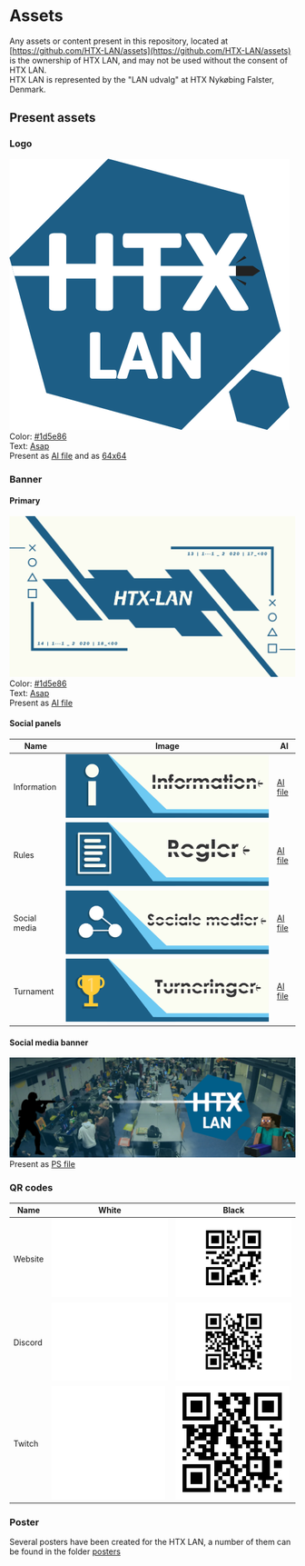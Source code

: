 # Assets

Any assets or content present in this repository, located at [https://github.com/HTX-LAN/assets](https://github.com/HTX-LAN/assets) is the ownership of HTX LAN, and may not be used without the consent of HTX LAN.  
HTX LAN is represented by the "LAN udvalg" at HTX Nykøbing Falster, Denmark.

## Present assets

### Logo

![HTX LAN logo](logo/HTX%20discord%20logo.png)  
Color: [#1d5e86](https://www.colorhexa.com/1d5e86)  
Text: [Asap](https://fonts.google.com/specimen/Asap)  
Present as [AI file](logo/HTX%20discord%20logo.ai) and as [64x64](logo/HTX%20discord%20logo%20(64x64).png)

### Banner

#### Primary

![HTX LAN banner](banner/primary/banner.png)  
Color: [#1d5e86](https://www.colorhexa.com/1d5e86)  
Text: [Asap](https://fonts.google.com/specimen/Asap)  
Present as [AI file](banner/primary/banner.ai)

#### Social panels

| Name | Image | AI |
| ---- | --- | --- |
| Information | ![Information panel](banner/social%20panels/Informations%20panel.jpg) | [AI file](banner/social%20panels/Informations%20panel.ai) |
| Rules | ![Information panel](banner/social%20panels/Regler%20Panel.jpg) | [AI file](banner/social%20panels/Regler%20Panel.ai) |
| Social media | ![Social media panel](banner/social%20panels/Sociale%20medier%20panel.jpg) | [AI file](banner/social%20panels/Sociale%20medier%20panel.ai) |
| Turnament | ![Tournament panel](banner/social%20panels/Turnering%20Panel.jpg) | [AI file](banner/social%20panels/Turnering%20Panel.ai) |

#### Social media banner

![Facebook banner](banner/facebook%20banner/facebook%20banner.jpg)  
Present as [PS file](banner/facebook%20banner/facebook%20banner.psd)

### QR codes

| Name    | White                                                                                 | Black                                                                                 |
| ------- | ------------------------------------------------------------------------------------- | ------------------------------------------------------------------------------------- |
| Website | ![QR website white](QR%20codes/website/QR%20code%20HTX-lan%20website%20-%20white.png) | ![QR website black](QR%20codes/website/QR%20code%20HTX-lan%20website%20-%20black.png) |
| Discord | ![QR Discord white](QR%20codes/discord/QR%20code%20HTX-lan%20Discord%20-%20white.png) | ![QR Discord black](QR%20codes/discord/QR%20code%20HTX-lan%20Discord%20-%20black.png) |
| Twitch  | ![QR Twitch white](QR%20codes/twitch/QR%20code%20HTX-lan%20Twitch%20-%20white.png)    | ![QR Twitch black](QR%20codes/twitch/QR%20code%20HTX-lan%20Twitch%20-%20black.png)    |

### Poster

Several posters have been created for the HTX LAN, a number of them can be found in the folder [posters](posters)